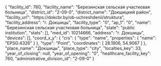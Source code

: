 {
    "facility_id": 760,
    "facility_name": "Березинская сельская участковая больница",
    "district_id": "2-09-0",
    "district_name": "Докшицкий район",
    "facility_url": "https:\/\/dokcbr.by\/ob-uchreshdenii\/struktura",
    "facility_address": "г. Докшицы",
    "facility_type": "0",
    "ap_1": "0",
    "name": "Березинская сельская участковая больница",
    "state": "public institution",
    "stats": [],
    "med_id": 10214666,
    "address": "г. Докшицы",
    "devices": [],
    "coord_x_y": {
        "crs": {
            "type": "name",
            "properties": {
                "name": "EPSG:4326"
            }
        },
        "type": "Point",
        "coordinates": [
            28.1906,
            54.9067
        ]
    },
    "place_name": "Докшицы",
    "place_type": "city",
    "localties_key": 33,
    "year_of_closing": null,
    "year_of_opening": "0",
    "healthcare_facility_key": 760,
    "administrative_division_id": "2-09-0"
}